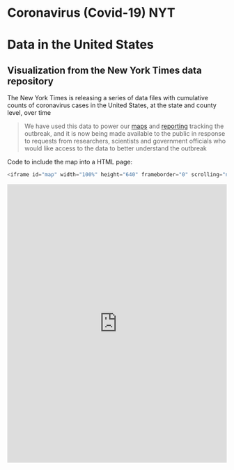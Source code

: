 # Coronavirus (Covid-19) NYT

# Data in the United States

## Visualization from the New York Times data repository 

The New York Times is releasing a series of data files with cumulative counts of coronavirus cases in the United States, at the state and county level, over time 

> We have used this data to power our [maps](https://www.nytimes.com/interactive/2020/us/coronavirus-us-cases.html) and [reporting](https://www.nytimes.com/coronavirus) tracking the outbreak, and it is now being made available to the public in response to requests from researchers, scientists and government officials who would like access to the data to better understand the outbreak


Code to include the map into a HTML page:
```javascript
<iframe id="map" width="100%" height="640" frameborder="0" scrolling="no" marginheight="0" marginwidth="0" src="https://gjrichter.github.io/ixmaps/ui/html/embed_sync_Leaflet.html?ui=embed&basemap=ll&align=left&legend=1&name=map3&sync=false&footer=true&project=https://raw.githubusercontent.com/gjrichter/viz/master/COVID-19/projects/COVID-19-NYT/ixmaps_project_NYT_confirmed_diff_county_grid_blue_red_grid.json"></iframe>
```




<iframe id="map" width="100%" height="640" frameborder="0" scrolling="no" marginheight="0" marginwidth="0" src="https://gjrichter.github.io/ixmaps/ui/html/embed_sync_Leaflet.html?ui=embed&basemap=ll&align=left&legend=1&name=map3&sync=false&footer=true&project=https://raw.githubusercontent.com/gjrichter/viz/master/COVID-19/projects/COVID-19-NYT/ixmaps_project_NYT_confirmed_diff_county_grid_blue_red_grid.json"></iframe>


<br><br>






